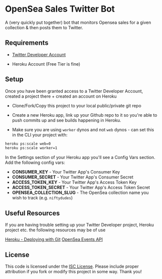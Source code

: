 # OpenSea Sales Twitter Bot

A (very quickly put together) bot that monitors Opensea sales for a given collection & then posts them to Twitter.

## Requirements

- [Twitter Developer Account](https://developer.twitter.com/en/apply-for-access)

- Heroku Account (Free Tier is fine)

## Setup

Once you have been granted access to a Twitter Developer Account, created a project there + created an account on Heroku

- Clone/Fork/Copy this project to your local public/private git repo

- Create a new Heroku app, link up your Github repo to it so you're able to push commits up and see builds happening in Heroku.

- Make sure you are using `worker` dynos and not `web` dynos - can set this in the CLI your project with:

```sh
heroku ps:scale web=0
heroku ps:scale worker=1
```

In the Settings section of your Heroku app you'll see a Config Vars section. Add the following config vars:

- **CONSUMER_KEY** - Your Twitter App's Consumer Key
- **CONSUMER_SECRET** - Your Twitter App's Consumer Secret
- **ACCESS_TOKEN_KEY** - Your Twitter App's Access Token Key
- **ACCESS_TOKEN_SECRET** - Your Twitter App's Access Token Secret
- **OPENSEA_COLLECTION_SLUG** - The OpenSea collection name you wish to track (e.g. `niftydudes`)

## Useful Resources

If you are having trouble setting up your Twitter Developer project, Heroku project etc. the following resources may be of use

[Heroku - Deploying with Git](https://devcenter.heroku.com/articles/git)
[OpenSea Events API](https://docs.opensea.io/reference#retrieving-asset-events)

## License

This code is licensed under the [ISC License](https://choosealicense.com/licenses/isc/). Please include proper attribution if you fork or modify this project in some way. Thank you!
